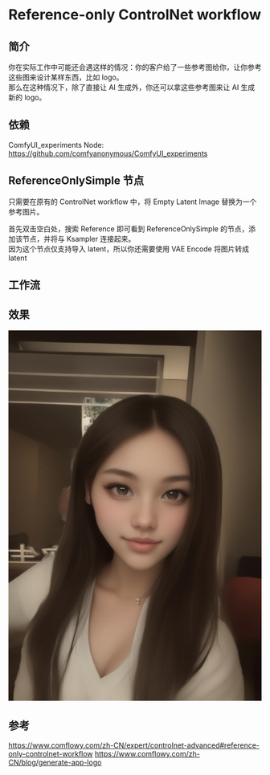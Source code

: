 # Reference-only ControlNet workflow  


## 简介

你在实际工作中可能还会遇这样的情况：你的客户给了一些参考图给你，让你参考这些图来设计某样东西，比如 logo。  
那么在这种情况下，除了直接让 AI 生成外，你还可以拿这些参考图来让 AI 生成新的 logo。


## 依赖

ComfyUI_experiments Node: https://github.com/comfyanonymous/ComfyUI_experiments


## ReferenceOnlySimple 节点

只需要在原有的 ControlNet workflow 中，将 Empty Latent Image 替换为一个参考图片。  


首先双击空白处，搜索 Reference 即可看到 ReferenceOnlySimple 的节点，添加该节点，并将与 Ksampler 连接起来。  
因为这个节点仅支持导入 latent，所以你还需要使用 VAE Encode 将图片转成 latent



## 工作流

[](./controlnet-canny-reference.json)  


## 效果


![](./canny-reference-001.png)  






## 参考

https://www.comflowy.com/zh-CN/expert/controlnet-advanced#reference-only-controlnet-workflow
https://www.comflowy.com/zh-CN/blog/generate-app-logo
